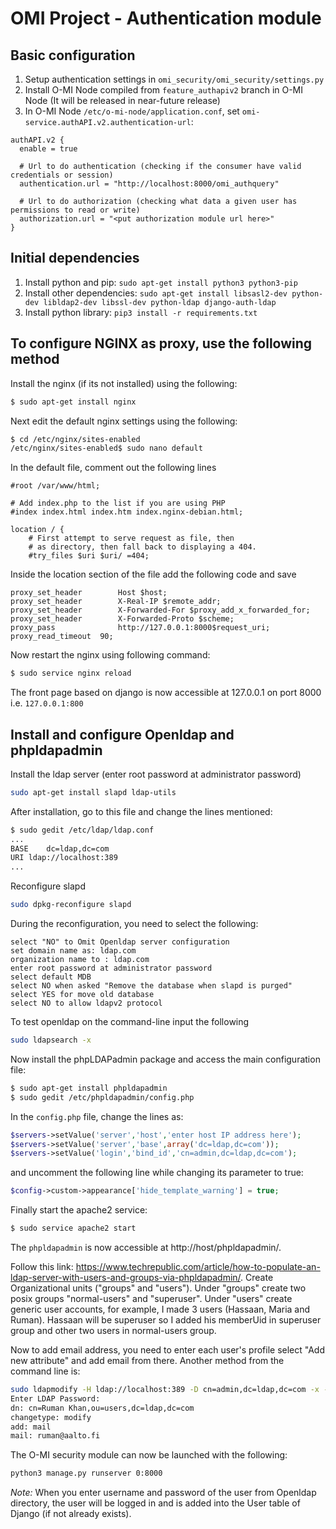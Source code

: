 OMI Project - Authentication module
===============================


Basic configuration
-------

1. Setup authentication settings in `omi_security/omi_security/settings.py`
2. Install O-MI Node compiled from `feature_authapiv2` branch in O-MI Node (It will be released in near-future release)
2. In O-MI Node `/etc/o-mi-node/application.conf`, set `omi-service.authAPI.v2.authentication-url`:
```
authAPI.v2 {
  enable = true

  # Url to do authentication (checking if the consumer have valid credentials or session)
  authentication.url = "http://localhost:8000/omi_authquery"

  # Url to do authorization (checking what data a given user has permissions to read or write)
  authorization.url = "<put authorization module url here>"
}
```


Initial dependencies
-------

1. Install python and pip: `sudo apt-get install python3 python3-pip`
2. Install other dependencies: `sudo apt-get install libsasl2-dev python-dev libldap2-dev libssl-dev python-ldap django-auth-ldap`
1. Install python library: `pip3 install -r requirements.txt`


To configure NGINX as proxy, use the following method
------------------------------------------------

Install the nginx (if its not installed) using the following:

```bash
$ sudo apt-get install nginx
```

Next edit the default nginx settings using the following:

```bash
$ cd /etc/nginx/sites-enabled
/etc/nginx/sites-enabled$ sudo nano default
```

In the default file, comment out the following lines
```
#root /var/www/html;

# Add index.php to the list if you are using PHP
#index index.html index.htm index.nginx-debian.html;

location / {
    # First attempt to serve request as file, then
    # as directory, then fall back to displaying a 404.
    #try_files $uri $uri/ =404;

```
Inside the location section of the file add the following code and save
```
proxy_set_header        Host $host;
proxy_set_header        X-Real-IP $remote_addr;
proxy_set_header        X-Forwarded-For $proxy_add_x_forwarded_for;
proxy_set_header        X-Forwarded-Proto $scheme;
proxy_pass              http://127.0.0.1:8000$request_uri;
proxy_read_timeout  90;

```

Now restart the nginx using following command:

```bash
$ sudo service nginx reload
```

The front page based on django is now accessible at 127.0.0.1 on port 8000 i.e. `127.0.0.1:800`

Install and configure Openldap and phpldapadmin
-----------------------------------------------------------------

Install the ldap server (enter root password at administrator password)

```bash
sudo apt-get install slapd ldap-utils
```

After installation, go to this file and change the lines mentioned:
```bash
$ sudo gedit /etc/ldap/ldap.conf
...
BASE	dc=ldap,dc=com
URI	ldap://localhost:389
...
```

Reconfigure slapd
```bash
sudo dpkg-reconfigure slapd
```

During the reconfiguration, you need to select the following:

```
select "NO" to Omit Openldap server configuration
set domain name as: ldap.com
organization name to : ldap.com
enter root password at administrator password
select default MDB
select NO when asked "Remove the database when slapd is purged"
select YES for move old database
select NO to allow ldapv2 protocol
```

To test openldap on the command-line input the following 

```bash
sudo ldapsearch -x
```

Now install the phpLDAPadmin package and access the main configuration file:

```bash
$ sudo apt-get install phpldapadmin
$ sudo gedit /etc/phpldapadmin/config.php
```
In the `config.php` file, change the lines as:

```php
$servers->setValue('server','host','enter host IP address here');
$servers->setValue('server','base',array('dc=ldap,dc=com'));
$servers->setValue('login','bind_id','cn=admin,dc=ldap,dc=com');
```
and uncomment the following line while changing its parameter to true:

```php
$config->custom->appearance['hide_template_warning'] = true;
```

Finally start the apache2 service:

```bash
$ sudo service apache2 start
```

The `phpldapadmin` is now accessible at http://host/phpldapadmin/.

Follow this link: https://www.techrepublic.com/article/how-to-populate-an-ldap-server-with-users-and-groups-via-phpldapadmin/.
Create Organizational units ("groups" and "users"). Under "groups" create two posix groups "normal-users" and "superuser". Under "users" create generic user accounts,
for example, I made 3 users (Hassaan, Maria and Ruman). Hassaan will be superuser so I added his memberUid in superuser group and other two users in normal-users
group.

Now to add email address, you need to enter each user's profile select "Add new attribute" and add email from there. Another method from the command line is:

```bash
sudo ldapmodify -H ldap://localhost:389 -D cn=admin,dc=ldap,dc=com -x -W
Enter LDAP Password:
dn: cn=Ruman Khan,ou=users,dc=ldap,dc=com
changetype: modify
add: mail
mail: ruman@aalto.fi
```

The O-MI security module can now be launched with the following:

```bash
python3 manage.py runserver 0:8000
```

_Note:_ When you enter username and password of the user from Openldap directory, the user will be logged in and is added into the User table of Django (if not already exists).










